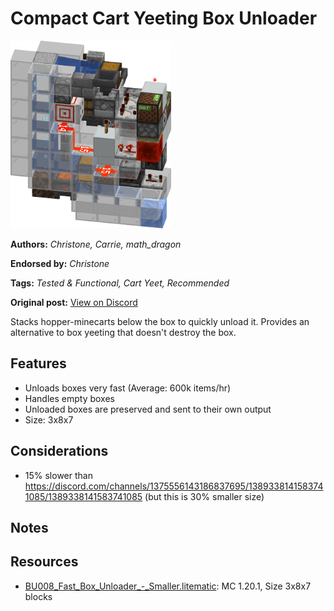# Compact Cart Yeeting Box Unloader
<img alt="image.png" src="images/image.png?raw=1" height="300px">

**Authors:** *Christone, Carrie, math_dragon*

**Endorsed by:** *Christone*

**Tags:** *Tested & Functional, Cart Yeet, Recommended*

**Original post:** [View on Discord](https://discord.com/channels/1375556143186837695/1389355709119856772)

Stacks hopper-minecarts below the box to quickly unload it. Provides an alternative to box yeeting that doesn't destroy the box.
## Features
- Unloads boxes very fast (Average: 600k items/hr)
- Handles empty boxes
- Unloaded boxes are preserved and sent to their own output
- Size: 3x8x7
## Considerations
- 15% slower than https://discord.com/channels/1375556143186837695/1389338141583741085/1389338141583741085 (but this is 30% smaller size)
## Notes

## Resources
- [BU008_Fast_Box_Unloader_-_Smaller.litematic](attachments/BU008_Fast_Box_Unloader_-_Smaller.litematic): MC 1.20.1, Size 3x8x7 blocks
